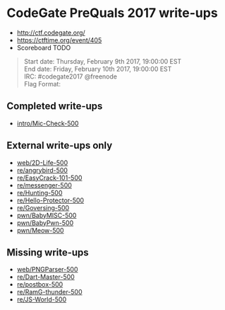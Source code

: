 # CodeGate PreQuals 2017 write-ups

* <http://ctf.codegate.org/>
* <https://ctftime.org/event/405>
* Scoreboard TODO

> Start date: Thursday, February 9th 2017, 19:00:00 EST  
> End date: Friday, February 10th 2017, 19:00:00 EST  
> IRC: #codegate2017 @freenode  
> Flag Format:  

## Completed write-ups

* [intro/Mic-Check-500](intro/Mic-Check-500)

## External write-ups only

* [web/2D-Life-500](web/2D-Life-500)
* [re/angrybird-500](re/angrybird-500)
* [re/EasyCrack-101-500](re/EasyCrack-101-500)
* [re/messenger-500](re/messenger-500)
* [re/Hunting-500](re/Hunting-500)
* [re/Hello-Protector-500](re/Hello-Protector-500)
* [re/Goversing-500](re/Goversing-500)
* [pwn/BabyMISC-500](pwn/BabyMISC-500)
* [pwn/BabyPwn-500](pwn/BabyPwn-500)
* [pwn/Meow-500](pwn/Meow-500)

## Missing write-ups

* [web/PNGParser-500](web/PNGParser-500)
* [re/Dart-Master-500](re/Dart-Master-500)
* [re/postbox-500](re/postbox-500)
* [re/RamG-thunder-500](re/RamG-thunder-500)
* [re/JS-World-500](re/JS-World-500)
